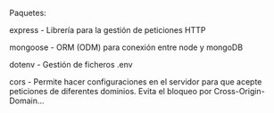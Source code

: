 
Paquetes:

express -   Librería para la gestión de peticiones HTTP

mongoose -  ORM (ODM) para conexión entre node y mongoDB

dotenv -    Gestión de ficheros .env

cors -      Permite hacer configuraciones en el servidor para que acepte peticiones de diferentes dominios. Evita el 
            bloqueo por Cross-Origin-Domain... 